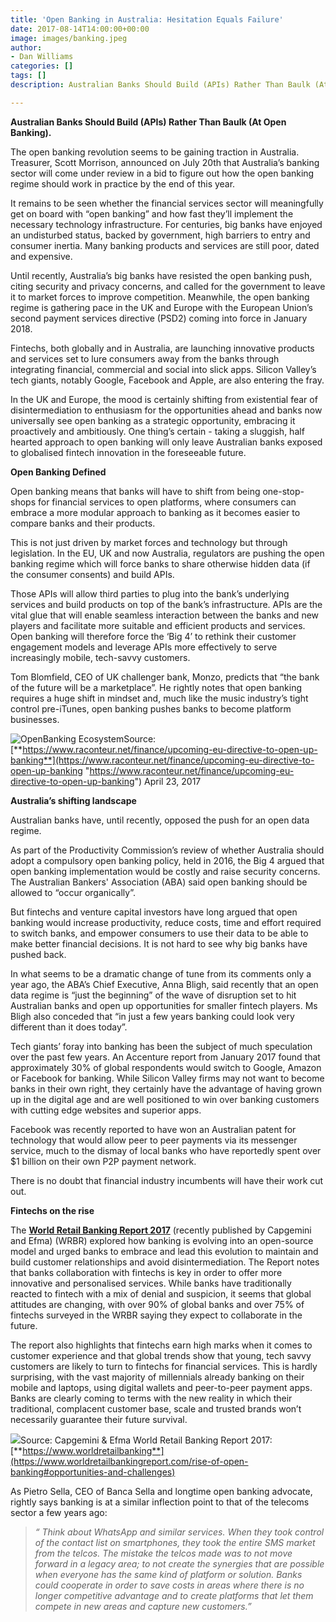 ```yaml
---
title: 'Open Banking in Australia: Hesitation Equals Failure'
date: 2017-08-14T14:00:00+00:00
image: images/banking.jpeg
author:
- Dan Williams
categories: []
tags: []
description: Australian Banks Should Build (APIs) Rather Than Baulk (At Open Banking).

---
```

**Australian Banks Should Build (APIs) Rather Than Baulk (At Open Banking).**

The open banking revolution seems to be gaining traction in Australia. Treasurer, Scott Morrison, announced on July 20th that Australia’s banking sector will come under review in a bid to figure out how the open banking regime should work in practice by the end of this year.

It remains to be seen whether the financial services sector will meaningfully get on board with “open banking” and how fast they’ll implement the necessary technology infrastructure. For centuries, big banks have enjoyed an undisturbed status, backed by government, high barriers to entry and consumer inertia. Many banking products and services are still poor, dated and expensive.

Until recently, Australia’s big banks have resisted the open banking push, citing security and privacy concerns, and called for the government to leave it to market forces to improve competition. Meanwhile, the open banking regime is gathering pace in the UK and Europe with the European Union’s second payment services directive (PSD2) coming into force in January 2018.

Fintechs, both globally and in Australia, are launching innovative products and services set to lure consumers away from the banks through integrating financial, commercial and social into slick apps. Silicon Valley’s tech giants, notably Google, Facebook and Apple, are also entering the fray.

In the UK and Europe, the mood is certainly shifting from existential fear of disintermediation to enthusiasm for the opportunities ahead and banks now universally see open banking as a strategic opportunity, embracing it proactively and ambitiously. One thing’s certain - taking a sluggish, half hearted approach to open banking will only leave Australian banks exposed to globalised fintech innovation in the foreseeable future.

**Open Banking Defined**

Open banking means that banks will have to shift from being one-stop-shops for financial services to open platforms, where consumers can embrace a more modular approach to banking as it becomes easier to compare banks and their products.

This is not just driven by market forces and technology but through legislation. In the EU, UK and now Australia, regulators are pushing the open banking regime which will force banks to share otherwise hidden data (if the consumer consents) and build APIs.

Those APIs will allow third parties to plug into the bank’s underlying services and build products on top of the bank’s infrastructure. APIs are the vital glue that will enable seamless interaction between the banks and new players and facilitate more suitable and efficient products and services. Open banking will therefore force the ‘Big 4’ to rethink their customer engagement models and leverage APIs more effectively to serve increasingly mobile, tech-savvy customers.

Tom Blomfield, CEO of UK challenger bank, Monzo, predicts that “the bank of the future will be a marketplace”. He rightly notes that open banking requires a huge shift in mindset and, much like the music industry’s tight control pre-iTunes, open banking pushes banks to become platform businesses.

![](/images/openbanking_ecosystem.jpeg "OpenBanking Ecosystem")Source: [**https://www.raconteur.net/finance/upcoming-eu-directive-to-open-up-banking**](https://www.raconteur.net/finance/upcoming-eu-directive-to-open-up-banking "https://www.raconteur.net/finance/upcoming-eu-directive-to-open-up-banking") April 23, 2017

**Australia’s shifting landscape**

Australian banks have, until recently, opposed the push for an open data regime.

As part of the Productivity Commission’s review of whether Australia should adopt a compulsory open banking policy, held in 2016, the Big 4 argued that open banking implementation would be costly and raise security concerns. The Australian Bankers' Association (ABA) said open banking should be allowed to “occur organically”.

But fintechs and venture capital investors have long argued that open banking would increase productivity, reduce costs, time and effort required to switch banks, and empower consumers to use their data to be able to make better financial decisions. It is not hard to see why big banks have pushed back.

In what seems to be a dramatic change of tune from its comments only a year ago, the ABA’s Chief Executive, Anna Bligh, said recently that an open data regime is “just the beginning” of the wave of disruption set to hit Australian banks and open up opportunities for smaller fintech players. Ms Bligh also conceded that “in just a few years banking could look very different than it does today”.

Tech giants’ foray into banking has been the subject of much speculation over the past few years. An Accenture report from January 2017 found that approximately 30% of global respondents would switch to Google, Amazon or Facebook for banking. While Silicon Valley firms may not want to become banks in their own right, they certainly have the advantage of having grown up in the digital age and are well positioned to win over banking customers with cutting edge websites and superior apps.

Facebook was recently reported to have won an Australian patent for technology that would allow peer to peer payments via its messenger service, much to the dismay of local banks who have reportedly spent over $1 billion on their own P2P payment network.

There is no doubt that financial industry incumbents will have their work cut out.

**Fintechs on the rise**

The [**World Retail Banking Report 2017**](https://www.worldretailbankingreport.com/) (recently published by Capgemini and Efma) (WRBR) explored how banking is evolving into an open-source model and urged banks to embrace and lead this evolution to maintain and build customer relationships and avoid disintermediation. The Report notes that banks collaboration with fintechs is key in order to offer more innovative and personalised services. While banks have traditionally reacted to fintech with a mix of denial and suspicion, it seems that global attitudes are changing, with over 90% of global banks and over 75% of fintechs surveyed in the WRBR saying they expect to collaborate in the future.

The report also highlights that fintechs earn high marks when it comes to customer experience and that global trends show that young, tech savvy customers are likely to turn to fintechs for financial services. This is hardly surprising, with the vast majority of millennials already banking on their mobile and laptops, using digital wallets and peer-to-peer payment apps. Banks are clearly coming to terms with the new reality in which their traditional, complacent customer base, scale and trusted brands won’t necessarily guarantee their future survival.

![](/images/chart.jpeg)Source: Capgemini & Efma World Retail Banking Report 2017: [**https://www.worldretailbanking**](https://www.worldretailbankingreport.com/rise-of-open-banking#opportunities-and-challenges)

As Pietro Sella, CEO of Banca Sella and longtime open banking advocate, rightly says banking is at a similar inflection point to that of the telecoms sector a few years ago:

> _“ Think about WhatsApp and similar services. When they took control of the contact list on smartphones, they took the entire SMS market from the telcos. The mistake the telcos made was to not move forward in a legacy area; to not create the synergies that are possible when everyone has the same kind of platform or solution. Banks could cooperate in order to save costs in areas where there is no longer competitive advantage and to create platforms that let them compete in new areas and capture new customers.”_